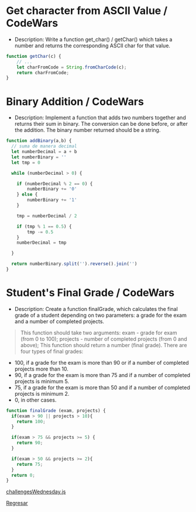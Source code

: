 # Get character from ASCII Value / CodeWars

- Description:
Write a function get_char() / getChar() which takes a number and returns the corresponding ASCII char for that value.

``` JavaScript
function getChar(c) {
    // ...
    let charFromCode = String.fromCharCode(c);
    return charFromCode;
}
```

# Binary Addition / CodeWars

- Description:
Implement a function that adds two numbers together and returns their sum in binary. The conversion can be done before, or after the addition. The binary number returned should be a string.

``` JavaScript
function addBinary(a,b) {
  // suma de manera decimal
  let numberDecimal = a + b
  let numberBinary = ''
  let tmp = 0

  while (numberDecimal > 0) {

    if (numberDecimal % 2 == 0) {
        numberBinary += '0'
    } else {
        numberBinary += '1'
    }

    tmp = numberDecimal / 2

    if (tmp % 1 == 0.5) {
        tmp -= 0.5
    }
    numberDecimal = tmp

  }

  return numberBinary.split('').reverse().join('')
}
```

# Student's Final Grade / CodeWars

- Description: Create a function finalGrade, which calculates the final grade of a student depending on two parameters: a grade for the exam and a number of completed projects.

>This function should take two arguments: exam - grade for exam (from 0 to 100); projects - number of completed projects (from 0 and above);
>This function should return a number (final grade). There are four types of final grades:

- 100, if a grade for the exam is more than 90 or if a number of completed projects more than 10.
- 90, if a grade for the exam is more than 75 and if a number of completed projects is minimum 5.
- 75, if a grade for the exam is more than 50 and if a number of completed projects is minimum 2.
- 0, in other cases.

``` JavaScript
function finalGrade (exam, projects) {
  if(exam > 90 || projects > 10){
    return 100;
  }

  if(exam > 75 && projects >= 5) {
    return 90;
  }

  if(exam > 50 && projects >= 2){
    return 75;
  }
  return 0;
}
```

[challengesWednesday.js](/src/week_02/27-08-2022/challengesWednesday.js)

[Regresar](/README.md)
